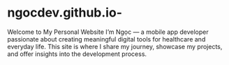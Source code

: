 # ngocdev.github.io-
Welcome to My Personal Website  I’m Ngọc — a mobile app developer passionate about creating meaningful digital tools for healthcare and everyday life. This site is where I share my journey, showcase my projects, and offer insights into the development process.
